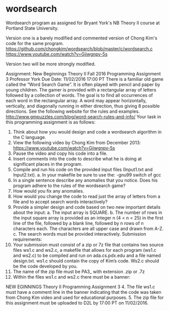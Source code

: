 # wordsearch
Wordsearch program as assigned for Bryant York's NB Theory II course at Portland State University. 

Version one is a barely modified and commented version of Chong Kim's code for the same program. 
https://github.com/chongkim/wordsearch/blob/master/c/wordsearch.c
https://www.youtube.com/watch?v=Gjiwgnpv-5s

Version two will be more strongly modified. 

Assignment: 
New Beginnings Theory II
Fall 2016
Programming Assignment 3
Professor York
Due Date: 11/02/2016 17:00 PT
There is a familiar old game called the “Word Search Game”. It is often played with pencil and
paper by young children. The gamer is provided with a rectangular array of letters followed by a
collection of words. The goal is to find all occurrences of each word in the rectangular array. A
word may appear horizontally, vertically, and diagonally running in either direction, thus giving
8 possible directions.
See the following website for the rules and examples.
http://www.gmpuzzles.com/blog/word-search-rules-and-info/
Your task in this programming assignment is as follows:
1. Think about how you would design and code a wordsearch algorithm in the C language.
2. View the following video by Chong Kim from December 2013:
https://www.youtube.com/watch?v=Gjiwgnpv-5s
3. Pause the video and copy his code into a file.
4. Insert comments into the code to describe what he is doing at significant places in the
program.
5. Compile and run his code on the provided input files (Input1.txt and Input2.txt).
a. In your makefile be sure to use the: -gnu99 switch of gcc
6. In a single sentence describe any anomalies that you notice. Does his program adhere to
the rules of the wordsearch game?
7. How would you fix any anomalies.
8. How would you change the code to read just the array of letters from a file and to accept
search words interactively?
9. Provide a simpler design and code based on two new important details about the input:
a. The input array is SQUARE.
b. The number of rows in the input square array is provided as an integer n
(4 < n < 25) in the first line of the file, followed by a blank line, followed by n
rows of n characters each. The characters are all upper case and drawn from A-Z.
c. The search words must be provided interactively.
Submission requirements:
1. Your submission must consist of a zip or 7z file that contains two source files ws1.c and
ws2.c, a makefile that allows for each program (ws1.c and ws2.c) to be compiled and run
on ada.cs.pdx.edu and a file named design.txt. ws1.c should contain the copy of Kim’s
code. Ws2.c should be the code developed by you.
2. The name of the zip file must be PA3_<yourlastname> with extension .zip or .7z
3. Within the files ws1.c and ws2.c there must be a banner:
<your first name> <your last name>
<date submitted>
NEW EGINNINGS Theory II
Programming Assignment 3
4. The file ws1.c must have a comment line in the banner indicating that the code was taken
from Chong Kim video and used for educational purposes.
5. The zip file for this assignment must be uploaded to D2L by 17:00 PT on 11/02/2016.
